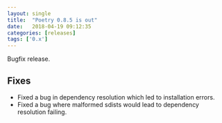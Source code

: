 ```yaml
---
layout: single
title:  "Poetry 0.8.5 is out"
date:   2018-04-19 09:12:35
categories: [releases]
tags: ['0.x']
---
```


Bugfix release.


## Fixes

- Fixed a bug in dependency resolution which led to installation errors.
- Fixed a bug where malformed sdists would lead to dependency resolution failing.
